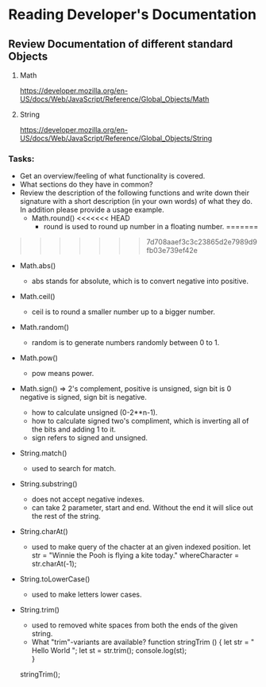 # Reading Developer's Documentation

## Review Documentation of different standard Objects

1. Math

   https://developer.mozilla.org/en-US/docs/Web/JavaScript/Reference/Global_Objects/Math

2. String

   https://developer.mozilla.org/en-US/docs/Web/JavaScript/Reference/Global_Objects/String

### Tasks:
- Get an overview/feeling of what functionality is covered.
- What sections do they have in common?
- Review the description of the following functions and write down their signature with a short description (in your own words) of what they do. In addition please provide a usage example.
  - Math.round()
<<<<<<< HEAD
    - round is used to round up number in a floating number. 
=======
>>>>>>> 7d708aaef3c3c23865d2e7989d9fb03e739ef42e
  - Math.abs()
    - abs stands for absolute, which is to convert negative into positive.

  - Math.ceil()
    - ceil is to round a smaller number up to a bigger number.

  - Math.random()
    - random is to generate numbers randomly between 0 to 1.

  - Math.pow()
    - pow means power.

  - Math.sign() => 2's complement, positive is unsigned, sign bit is 0
                   negative is signed, sign bit is negative. 
    - how to calculate unsigned (0-2**n-1).
    - how to calculate signed two's compliment, which is inverting all of the bits and adding 1 to it.
    - sign refers to signed and unsigned.

  - String.match()
    - used to search for match.
    
  - String.substring()
    - does not accept negative indexes.
    - can take 2 parameter, start and end. Without the end it will slice out the rest of the string.

  - String.charAt()
    - used to make query of the chacter at an given indexed position.
    let str = "Winnie the Pooh is flying a kite today."
    whereCharacter = str.charAt(-1);
  
  - String.toLowerCase()  
    - used to make letters lower cases.
  
  - String.trim()
    - used to removed white spaces from both the ends of the given string.
    - What "trim"-variants are available?
    function stringTrim () {
        let str = "  Hello World   ";
        let st = str.trim(); 
        console.log(st);       
    }

    stringTrim();

